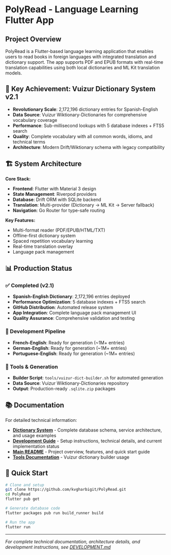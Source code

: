 # PolyRead - Language Learning Flutter App

## Project Overview
PolyRead is a Flutter-based language learning application that enables users to read books in foreign languages with integrated translation and dictionary support. The app supports PDF and EPUB formats with real-time translation capabilities using both local dictionaries and ML Kit translation models.

## 🌟 Key Achievement: Vuizur Dictionary System v2.1

- **Revolutionary Scale**: 2,172,196 dictionary entries for Spanish-English
- **Data Source**: Vuizur Wiktionary-Dictionaries for comprehensive vocabulary coverage
- **Performance**: Sub-millisecond lookups with 5 database indexes + FTS5 search
- **Quality**: Complete vocabulary with all common words, idioms, and technical terms
- **Architecture**: Modern Drift/Wiktionary schema with legacy compatibility

## 🏗️ System Architecture

**Core Stack:**
- **Frontend**: Flutter with Material 3 design
- **State Management**: Riverpod providers
- **Database**: Drift ORM with SQLite backend
- **Translation**: Multi-provider (Dictionary → ML Kit → Server fallback)
- **Navigation**: Go Router for type-safe routing

**Key Features:**
- Multi-format reader (PDF/EPUB/HTML/TXT)
- Offline-first dictionary system
- Spaced repetition vocabulary learning
- Real-time translation overlay
- Language pack management

## 📊 Production Status

### ✅ Completed (v2.1)
- **Spanish-English Dictionary**: 2,172,196 entries deployed
- **Performance Optimization**: 5 database indexes + FTS5 search
- **GitHub Distribution**: Automated release system
- **App Integration**: Complete language pack management UI
- **Quality Assurance**: Comprehensive validation and testing

### 🚧 Development Pipeline
- **French-English**: Ready for generation (~1M+ entries)
- **German-English**: Ready for generation (~1M+ entries)
- **Portuguese-English**: Ready for generation (~1M+ entries)

### 🔧 Tools & Generation
- **Builder Script**: `tools/vuizur-dict-builder.sh` for automated generation
- **Data Source**: Vuizur Wiktionary-Dictionaries repository
- **Output**: Production-ready `.sqlite.zip` packages

## 📚 Documentation

For detailed technical information:

- **[Dictionary System](docs/DICTIONARY_SYSTEM.md)** - Complete database schema, service architecture, and usage examples
- **[Development Guide](DEVELOPMENT.md)** - Setup instructions, technical details, and current implementation status  
- **[Main README](README.md)** - Project overview, features, and quick start guide
- **[Tools Documentation](tools/README.md)** - Vuizur dictionary builder usage

## 🚀 Quick Start

```bash
# Clone and setup
git clone https://github.com/kvgharbigit/PolyRead.git
cd PolyRead
flutter pub get

# Generate database code
flutter packages pub run build_runner build

# Run the app
flutter run
```

---

*For complete technical documentation, architecture details, and development instructions, see [DEVELOPMENT.md](DEVELOPMENT.md)*